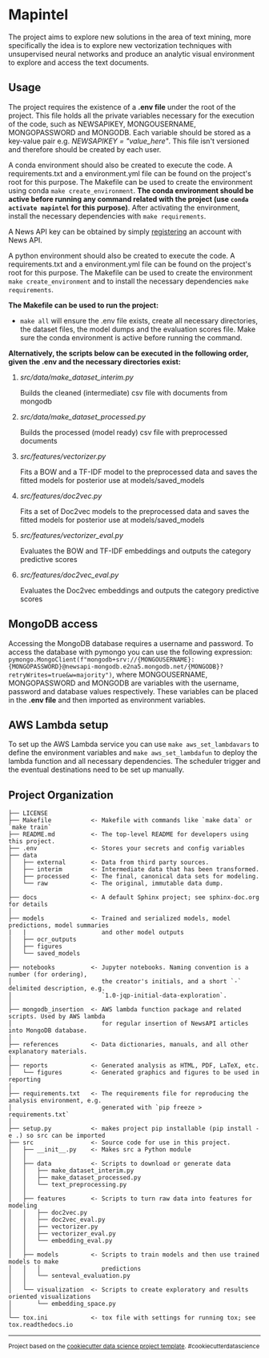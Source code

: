 Mapintel
==============================

The project aims to explore new solutions in the area of text mining, more specifically the idea is to explore new vectorization techniques with unsupervised neural networks and produce an analytic visual environment to explore and access the text documents.

Usage
------------

The project requires the existence of a **.env file** under the root of the project. This file holds all the private variables necessary for the execution of the code, such as NEWSAPIKEY, MONGOUSERNAME, MONGOPASSWORD and MONGODB. Each variable should be stored as a key-value pair e.g. *NEWSAPIKEY = "value_here"*. This file isn't versioned and therefore should be created by each user.

A conda environment should also be created to execute the code. A requirements.txt and a environment.yml file can be found on the project's root for this purpose. The Makefile can be used to create the environment using conda `make create_environment`. **The conda environment should be active before running any command related with the project (use `conda activate mapintel` for this purpose)**. After activating the environment, install the necessary dependencies with `make requirements`.

A News API key can be obtained by simply [registering](https://newsapi.org/register) an account with News API.

A python environment should also be created to execute the code. A requirements.txt and a environment.yml file can be found on the project's root for this purpose. The Makefile can be used to create the environment `make create_environment` and to install the necessary dependencies `make requirements`.


**The Makefile can be used to run the project:**

- `make all` will ensure the .env file exists, create all necessary directories, the dataset files, the model dumps and the evaluation scores file. Make sure the conda environment is active before running the command.

**Alternatively, the scripts below can be executed in the following order, given the .env and the necessary directories exist:**
1. *src/data/make_dataset_interim.py*

    Builds the cleaned (intermediate) csv file with documents from mongodb
2. *src/data/make_dataset_processed.py*

    Builds the processed (model ready) csv file with preprocessed documents
3. *src/features/vectorizer.py*

    Fits a BOW and a TF-IDF model to the preprocessed data and saves the fitted models for posterior use at models/saved_models
4. *src/features/doc2vec.py*

    Fits a set of Doc2vec models to the preprocessed data and saves the fitted models for posterior use at models/saved_models
5. *src/features/vectorizer_eval.py*

    Evaluates the BOW and TF-IDF embeddings and outputs the category predictive scores
6. *src/features/doc2vec_eval.py*

    Evaluates the Doc2vec embeddings and outputs the category predictive scores

MongoDB access
------------
Accessing the MongoDB database requires a username and password. To access the database with pymongo you can use the following expression: `pymongo.MongoClient(f"mongodb+srv://{MONGOUSERNAME}:{MONGOPASSWORD}@newsapi-mongodb.e2na5.mongodb.net/{MONGODB}?retryWrites=true&w=majority")`, where MONGOUSERNAME, MONGOPASSWORD and MONGODB are variables with the username, password and database values respectively. These variables can be placed in the **.env file** and then imported as environment variables.

AWS Lambda setup
------------
To set up the AWS Lambda service you can use `make aws_set_lambdavars` to define the environment variables and `make aws_set_lambdafun` to deploy the lambda function and all necessary dependencies.
The scheduler trigger and the eventual destinations need to be set up manually. 

Project Organization
------------
    ├── LICENSE
    ├── Makefile           <- Makefile with commands like `make data` or `make train`
    ├── README.md          <- The top-level README for developers using this project.
    ├── .env               <- Stores your secrets and config variables
    ├── data
    │   ├── external       <- Data from third party sources.
    │   ├── interim        <- Intermediate data that has been transformed.
    │   ├── processed      <- The final, canonical data sets for modeling.
    │   └── raw            <- The original, immutable data dump.
    │
    ├── docs               <- A default Sphinx project; see sphinx-doc.org for details
    │
    ├── models             <- Trained and serialized models, model predictions, model summaries
    |   |                     and other model outputs
    │   ├── ocr_outputs
    │   ├── figures
    │   └── saved_models
    │
    ├── notebooks          <- Jupyter notebooks. Naming convention is a number (for ordering),
    │                         the creator's initials, and a short `-` delimited description, e.g.
    │                         `1.0-jqp-initial-data-exploration`.
    │
    ├── mongodb_insertion  <- AWS lambda function package and related scripts. Used by AWS lambda
    │                         for regular insertion of NewsAPI articles into MongoDB database.
    │
    ├── references         <- Data dictionaries, manuals, and all other explanatory materials.
    │
    ├── reports            <- Generated analysis as HTML, PDF, LaTeX, etc.
    │   └── figures        <- Generated graphics and figures to be used in reporting
    │
    ├── requirements.txt   <- The requirements file for reproducing the analysis environment, e.g.
    │                         generated with `pip freeze > requirements.txt`
    │
    ├── setup.py           <- makes project pip installable (pip install -e .) so src can be imported
    ├── src                <- Source code for use in this project.
    │   ├── __init__.py    <- Makes src a Python module
    │   │
    │   ├── data           <- Scripts to download or generate data
    │   │   ├── make_dataset_interim.py
    │   │   ├── make_dataset_processed.py
    │   │   └── text_preprocessing.py
    │   │
    │   ├── features       <- Scripts to turn raw data into features for modeling
    │   │   ├── doc2vec.py
    │   │   ├── doc2vec_eval.py
    │   │   ├── vectorizer.py
    │   │   ├── vectorizer_eval.py
    │   │   └── embedding_eval.py
    │   │
    │   ├── models         <- Scripts to train models and then use trained models to make
    │   │   │                 predictions
    │   │   └── senteval_evaluation.py
    │   │
    │   └── visualization  <- Scripts to create exploratory and results oriented visualizations
    │       └── embedding_space.py
    │
    └── tox.ini            <- tox file with settings for running tox; see tox.readthedocs.io


--------

<p><small>Project based on the <a target="_blank" href="https://drivendata.github.io/cookiecutter-data-science/">cookiecutter data science project template</a>. #cookiecutterdatascience</small></p>
